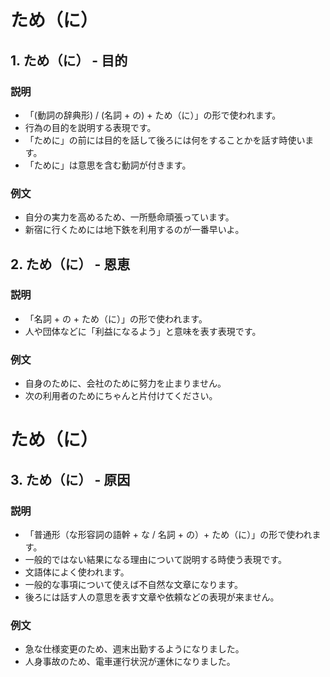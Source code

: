 # ため（に）

## 1. ため（に） - 目的

### 説明

- 「(動詞の辞典形) / (名詞 + の) + ため（に）」の形で使われます。
- 行為の目的を説明する表現です。
- 「ために」の前には目的を話して後ろには何をすることかを話す時使います。
- 「ために」は意思を含む動詞が付きます。

### 例文

- 自分の実力を高めるため、一所懸命頑張っています。
- 新宿に行くためには地下鉄を利用するのが一番早いよ。

## 2. ため（に） - 恩恵

### 説明

- 「名詞 + の + ため（に）」の形で使われます。
- 人や団体などに「利益になるよう」と意味を表す表現です。

### 例文

- 自身のために、会社のために努力を止まりません。
- 次の利用者のためにちゃんと片付けてください。

# ため（に）

## 3. ため（に） - 原因

### 説明

- 「普通形（な形容詞の語幹 + な / 名詞 + の）+ ため（に）」の形で使われます。
- 一般的ではない結果になる理由について説明する時使う表現です。
- 文語体によく使われます。
- 一般的な事項について使えば不自然な文章になります。
- 後ろには話す人の意思を表す文章や依頼などの表現が来ません。

### 例文

- 急な仕様変更のため、週末出勤するようになりました。
- 人身事故のため、電車運行状況が運休になりました。